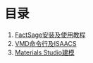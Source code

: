 # 目录

1. [FactSage安装及使用教程](/666/6-001.md)
2. [VMD命令行及ISAACS](/666/6-002.md)
3. [Materials Studio建模](/666/6-003.md)
